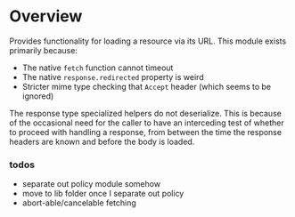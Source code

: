 # Overview
Provides functionality for loading a resource via its URL. This module exists primarily because:

* The native `fetch` function cannot timeout
* The native `response.redirected` property is weird
* Stricter mime type checking that `Accept` header (which seems to be ignored)

The response type specialized helpers do not deserialize. This is because of the occasional need for the caller to have an interceding test of whether to proceed with handling a response, from between the time the response headers are known and before the body is loaded.

### todos

* separate out policy module somehow
* move to lib folder once I separate out policy
* abort-able/cancelable fetching
